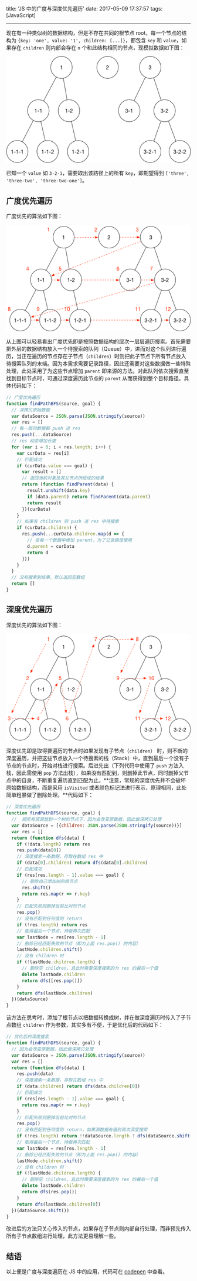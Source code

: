 title: 'JS 中的广度与深度优先遍历'
date: 2017-05-09 17:37:57
tags: [JavaScript]

---

现在有一种类似树的数据结构，但是不存在共同的根节点 root，每一个节点的结构为 `{key: 'one', value: '1', children: [...]}`，都包含 `key` 和 `value`，如果存在 `children` 则内部会存在 `n` 个和此结构相同的节点，现模拟数据如下图：

![原始数据结构](./JS%20中的广度与深度优先遍历/data.png)

已知一个 `value` 如 `3-2-1`，需要取出该路径上的所有 `key`，即期望得到 `['three', 'three-two', 'three-two-one']`。

<!-- more -->

## 广度优先遍历

广度优先的算法如下图：

![bfs](./JS%20中的广度与深度优先遍历/bfs.png)

从上图可以轻易看出广度优先即是按照数据结构的层次一层层遍历搜索。首先需要把外层的数据结构放入一个待搜索的队列（Queue）中，进而对这个队列进行遍历，当正在遍历的节点存在子节点（`children`）时则把此子节点下所有节点放入待搜索队列的末端。因为本需求需要记录路径，因此还需要对这些数据做一些特殊处理，此处采用了为这些节点增加 `parent` 即来源的方法。对此队列依次搜索直至找到目标节点时，可通过深度遍历此节点的 `parent` 从而获得到整个目标路径。具体代码如下：

```javascript
// 广度优先遍历
function findPathBFS(source, goal) {
  // 深拷贝原始数据
  var dataSource = JSON.parse(JSON.stringify(source))
  var res = []
  // 每一层的数据都 push 进 res
  res.push(...dataSource)
  // res 动态增加长度
  for (var i = 0; i < res.length; i++) {
    var curData = res[i]
    // 匹配成功
    if (curData.value === goal) {
      var result = []
      // 返回当前对象及其父节点所组成的结果
      return (function findParent(data) {
        result.unshift(data.key)
        if (data.parent) return findParent(data.parent)
        return result
      })(curData)
    }
    // 如果有 children 则 push 进 res 中待搜索
    if (curData.children) {
      res.push(...curData.children.map(d => {
        // 在每一个数据中增加 parent，为了记录路径使用
        d.parent = curData
        return d
      }))
    }
  }
  // 没有搜索到结果，默认返回空数组
  return []
}
```

## 深度优先遍历

深度优先的算法如下图：

![dfs](./JS%20中的广度与深度优先遍历/dfs.png)

深度优先即是取得要遍历的节点时如果发现有子节点（`children`） 时，则不断的深度遍历，并把这些节点放入一个待搜索的栈（Stack）中，直到最后一个没有子节点的节点时，开始对栈进行搜索。后进先出（下列代码中使用了 `push` 方法入栈，因此需使用 `pop` 方法出栈），如果没有匹配到，则删掉此节点，同时删掉父节点中的自身，不断重复遍历直到匹配为止。**注意，常规的深度优先并不会破坏原始数据结构，而是采用 `isVisited` 或者颜色标记法进行表示，原理相同，此处简单粗暴做了删除处理。**代码如下：

```javascript
// 深度优先遍历
function findPathDFS(source, goal) {
  //  把所有资源放到一个树的节点下，因为会改变原数据，因此做深拷贝处理
  var dataSource = [{children: JSON.parse(JSON.stringify(source))}]
  var res = []
  return (function dfs(data) {
    if (!data.length) return res
    res.push(data[0])
    // 深度搜索一条数据，存取在数组 res 中
    if (data[0].children) return dfs(data[0].children)
    // 匹配成功
    if (res[res.length - 1].value === goal) {
      // 删除自己添加树的根节点
      res.shift()
      return res.map(r => r.key)
    }
    // 匹配失败则删掉当前比对的节点
    res.pop()
    // 没有匹配到任何值则 return
    if (!res.length) return res
    // 取得最后一个节点，待做再次匹配
    var lastNode = res[res.length - 1]
    // 删除已经匹配失败的节点（即为上面 res.pop() 的内容）
    lastNode.children.shift()
    // 没有 children 时
    if (!lastNode.children.length) {
      // 删除空 children，且此时需要深度搜索的为 res 的最后一个值
      delete lastNode.children
      return dfs([res.pop()])
    }
    return dfs(lastNode.children)
  })(dataSource)
}
```

该方法在思考时，添加了根节点以把数据转换成树，并在做深度遍历时传入了子节点数组 `children` 作为参数，其实多有不便，于是优化后的代码如下：

```javascript
// 优化后的深度搜索
function findPathDFS(source, goal) {
  // 因为会改变原数据，因此做深拷贝处理
  var dataSource = JSON.parse(JSON.stringify(source))
  var res = []
  return (function dfs(data) {
    res.push(data)
    // 深度搜索一条数据，存取在数组 res 中
    if (data.children) return dfs(data.children[0])
    // 匹配成功
    if (res[res.length - 1].value === goal) {
      return res.map(r => r.key)
    }
    // 匹配失败则删掉当前比对的节点
    res.pop()
    // 没有匹配到任何值则 return，如果源数据有值则再次深度搜索
    if (!res.length) return !!dataSource.length ? dfs(dataSource.shift()) : res
    // 取得最后一个节点，待做再次匹配
    var lastNode = res[res.length - 1]
    // 删除已经匹配失败的节点（即为上面 res.pop() 的内容）
    lastNode.children.shift()
    // 没有 children 时
    if (!lastNode.children.length) {
      // 删除空 children，且此时需要深度搜索的为 res 的最后一个值
      delete lastNode.children
      return dfs(res.pop())
    }
    return dfs(lastNode.children[0])
  })(dataSource.shift())
}
```

改进后的方法只关心传入的节点，如果存在子节点则内部自行处理，而非预先传入所有子节点数组进行处理，此方法更易理解一些。

## 结语

以上便是广度与深度遍历在 JS 中的应用，代码可在 [codepen](https://codepen.io/cnzsb/pen/LyjgXL) 中查看。
